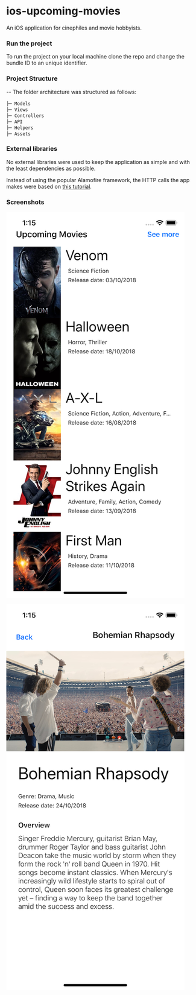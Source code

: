 # ios-upcoming-movies
An iOS application for cinephiles and movie hobbyists.

### Run the project

To run the project on your local machine clone the repo and change the bundle ID to an unique identifier.

### Project Structure

-- The folder architecture was structured as follows:

    ├─ Models
    ├─ Views
    ├─ Controllers 
    ├─ API
    ├─ Helpers
    ├─ Assets

### External libraries

No external libraries were used to keep the application as simple and with the least dependencies as possible.

Instead of using the popular Alamofire framework, the HTTP calls the app makes were based on [this tutorial][tutorial]. 

[tutorial]: https://medium.com/ios-os-x-development/minimal-networking-layer-from-scratch-in-swift-4-a151af786dc5

### Screenshots

![Home Screen](https://raw.githubusercontent.com/mdemattos/ios-upcoming-movies/development/screenshots/iPhoneX-home.png)

![Movie Detail](https://raw.githubusercontent.com/mdemattos/ios-upcoming-movies/development/screenshots/iPhoneX-movie.png)